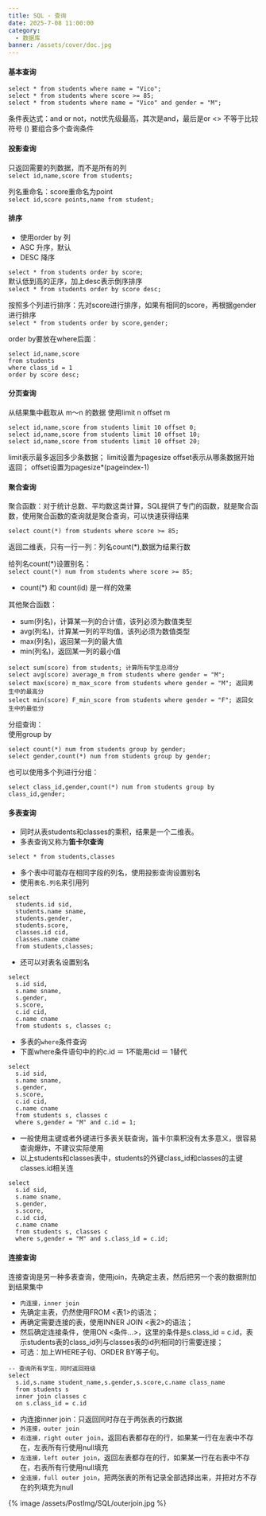 ```yaml
---
title: SQL - 查询
date: 2025-7-08 11:00:00
category:
  - 数据库
banner: /assets/cover/doc.jpg
---
```


#### 基本查询
```
select * from students where name = "Vico";
select * from students where score >= 85;
select * from students where name = "Vico" and gender = "M";
```

条件表达式：and or not，not优先级最高，其次是and，最后是or
<> 不等于比较符号
() 要组合多个查询条件

#### 投影查询
只返回需要的列数据，而不是所有的列  
`select id,name,score from students;`

列名重命名：score重命名为point  
`select id,score points,name from student;`

#### 排序
- 使用order by 列
- ASC 升序，默认
- DESC 降序

`select * from students order by score;`  
默认低到高的正序，加上desc表示倒序排序    
`select * from students order by score desc;`  

按照多个列进行排序：先对score进行排序，如果有相同的score，再根据gender进行排序    
`select * from students order by score,gender;`

order by要放在where后面：  
```
select id,name,score
from students
where class_id = 1
order by score desc;
```

#### 分页查询
从结果集中截取从 m～n 的数据
使用limit n offset m
```
select id,name,score from students limit 10 offset 0;
select id,name,score from students limit 10 offset 10;
select id,name,score from students limit 10 offset 20;
```

limit表示最多返回多少条数据；  limit设置为pagesize
offset表示从哪条数据开始返回；  offset设置为pagesize*(pageindex-1)  

#### 聚合查询
聚合函数：对于统计总数、平均数这类计算，SQL提供了专门的函数，就是聚合函数，使用聚合函数的查询就是聚合查询，可以快速获得结果

`select count(*) from students where score >= 85;`

返回二维表，只有一行一列：列名count(*),数据为结果行数

给列名count(*)设置别名：  
`select count(*) num from students where score >= 85;`

- count(*) 和 count(id) 是一样的效果

其他聚合函数：  
- sum(列名)，计算某一列的合计值，该列必须为数值类型
- avg(列名)，计算某一列的平均值，该列必须为数值类型
- max(列名)，返回某一列的最大值
- min(列名)，返回某一列的最小值

```
select sum(score) from students; 计算所有学生总得分
select avg(score) average_m from students where gender = "M";
select max(score) m_max_score from students where gender = "M"; 返回男生中的最高分
select min(score) F_min_score from students where gender = "F"; 返回女生中的最低分
```

分组查询：  
使用group by
```
select count(*) num from students group by gender;
select gender,count(*) num from students group by gender;
```
也可以使用多个列进行分组：
```
select class_id,gender,count(*) num from students group by class_id,gender;
```

#### 多表查询
- 同时从表students和classes的乘积，结果是一个二维表。
- 多表查询又称为**笛卡尔查询**

`select * from students,classes`

- 多个表中可能存在相同字段的列名，使用投影查询设置别名  
- 使用`表名.列名`来引用列
```
select 
  students.id sid,
  students.name sname,
  students.gender,
  students.score,
  classes.id cid,
  classes.name cname
  from students,classes;
```
- 还可以对表名设置别名
```
select 
  s.id sid,
  s.name sname,
  s.gender,
  s.score,
  c.id cid,
  c.name cname
  from students s, classes c;
```

- 多表的`where`条件查询
- 下面where条件语句中的的c.id ＝ 1不能用cid ＝ 1替代
```
select 
  s.id sid,
  s.name sname,
  s.gender,
  s.score,
  c.id cid,
  c.name cname
  from students s, classes c
  where s,gender = "M" and c.id = 1;
```

- 一般使用主键或者外键进行多表关联查询，笛卡尔乘积没有太多意义，很容易查询爆炸，不建议实际使用
- 以上students和classes表中，students的外键class_id和classes的主键classes.id相关连
```
select 
  s.id sid,
  s.name sname,
  s.gender,
  s.score,
  c.id cid,
  c.name cname
  from students s, classes c
  where s,gender = "M" and s.class_id = c.id;
```

#### 连接查询
连接查询是另一种多表查询，使用join，先确定主表，然后把另一个表的数据附加到结果集中
- `内连接，inner join`
- 先确定主表，仍然使用FROM <表1>的语法；
- 再确定需要连接的表，使用INNER JOIN <表2>的语法；
- 然后确定连接条件，使用ON <条件...>，这里的条件是s.class_id = c.id，表示students表的class_id列与classes表的id列相同的行需要连接；
- 可选：加上WHERE子句、ORDER BY等子句。

```
-- 查询所有学生，同时返回班级
select 
  s.id,s.name student_name,s.gender,s.score,c.name class_name
  from students s
  inner join classes c
  on s.class_id = c.id
```

- 内连接inner join：只返回同时存在于两张表的行数据
- `外连接，outer join`
- `右连接，right outer join`，返回右表都存在的行，如果某一行在左表中不存在，左表所有行使用null填充
- `左连接，left outer join`，返回左表都存在的行，如果某一行在右表中不存在，右表所有行使用null填充
- `全连接，full outer join`，把两张表的所有记录全部选择出来，并把对方不存在的列填充为null

{% image /assets/PostImg/SQL/outerjoin.jpg %}